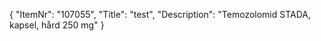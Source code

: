 {
  "ItemNr": "107055",
  "Title": "test",
  "Description": "Temozolomid STADA, kapsel, hård 250 mg"
}